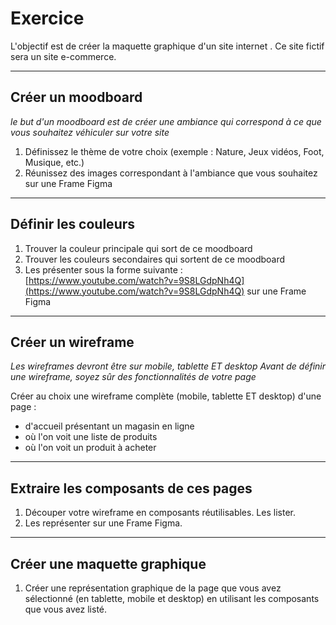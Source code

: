 # Exercice

L'objectif est de créer la maquette graphique d'un site internet .
Ce site fictif sera un site e-commerce.



---



## Créer un moodboard

_le but d'un moodboard est de créer une ambiance qui correspond à ce que vous souhaitez véhiculer sur votre site_

1. Définissez le thème de votre choix (exemple : Nature, Jeux vidéos, Foot, Musique, etc.)
2. Réunissez des images correspondant à l'ambiance que vous souhaitez sur une Frame Figma



---



## Définir les couleurs

1. Trouver la couleur principale qui sort de ce moodboard
2. Trouver les couleurs secondaires qui sortent de ce moodboard
3. Les présenter sous la forme suivante : [https://www.youtube.com/watch?v=9S8LGdpNh4Q](https://www.youtube.com/watch?v=9S8LGdpNh4Q) sur une Frame Figma



---



## Créer un wireframe

_Les wireframes devront être sur mobile, tablette ET desktop_
_Avant de définir une wireframe, soyez sûr des fonctionnalités de votre page_

Créer au choix une wireframe complète (mobile, tablette ET desktop) d'une page :
- d'accueil présentant un magasin en ligne
- où l'on voit une liste de produits
- où l'on voit un produit à acheter



---



## Extraire les composants de ces pages

1. Découper votre wireframe en composants réutilisables. Les lister.
2. Les représenter sur une Frame Figma.



---



## Créer une maquette graphique

1. Créer une représentation graphique de la page que vous avez sélectionné (en tablette, mobile et desktop) en utilisant les composants que vous avez listé.